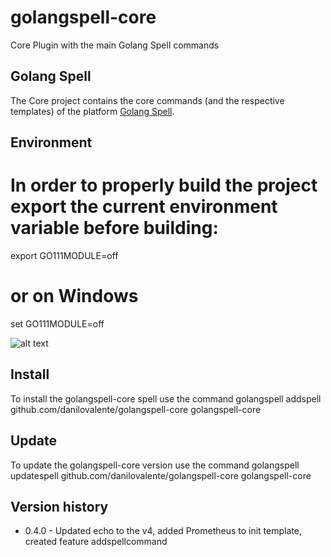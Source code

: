 # golangspell-core
Core Plugin with the main Golang Spell commands

## Golang Spell
The Core project contains the core commands (and the respective templates) of the platform [Golang Spell](https://github.com/danilovalente/golangspell).

## Environment
# In order to properly build the project export the current environment variable before building:
export GO111MODULE=off
# or on Windows
set GO111MODULE=off

![alt text](https://golangspell.com/golangspell/blob/master/img/gopher_spell.png?raw=true)

## Install
To install the golangspell-core spell use the command
golangspell addspell github.com/danilovalente/golangspell-core golangspell-core

## Update
To update the golangspell-core version use the command
golangspell updatespell github.com/danilovalente/golangspell-core golangspell-core

## Version history
* 0.4.0 - Updated echo to the v4, added Prometheus to init template, created feature addspellcommand